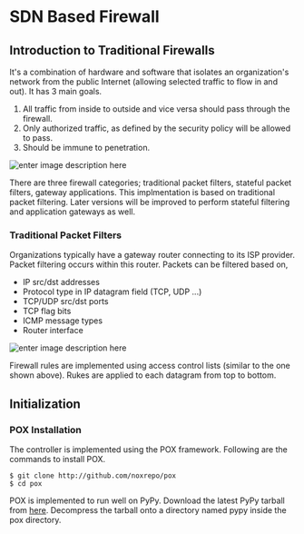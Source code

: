 # SDN Based Firewall
## Introduction to Traditional Firewalls
It's a combination of hardware and software that isolates an organization's network from the public Internet (allowing selected traffic to flow in and out). It has 3 main goals.

 1. All traffic from inside to outside and vice versa should pass through the firewall.
 2. Only authorized traffic, as defined by the security policy will be allowed to pass.
 3. Should be immune to penetration.

![enter image description here](https://i.pinimg.com/originals/00/39/c8/0039c8d193ab4109250d4211bf7b266a.jpg)

There are three firewall categories; traditional packet filters, stateful packet filters, gateway applications. This implmentation is based on traditional packet filtering. Later versions will be improved to perform stateful filtering and application gateways as well.

### Traditional Packet Filters
Organizations typically have a gateway router connecting to its ISP provider. Packet filtering occurs within this router. Packets can be filtered based on,

 - IP src/dst addresses
 - Protocol type in IP datagram field (TCP, UDP ...)
 - TCP/UDP src/dst ports
 - TCP flag bits
 - ICMP message types
 - Router interface

![enter image description here](https://www.researchgate.net/profile/Vic-Grout/publication/255564632/figure/fig1/AS:669574659833862@1536650447503/An-Access-Control-List-ACL.png)

Firewall rules are implemented using access control lists (similar to the one shown above). Rukes are applied to each datagram from top to bottom.

## Initialization

### POX Installation

The controller is implemented using the POX framework. Following are the commands to install POX.

```
$ git clone http://github.com/noxrepo/pox
$ cd pox
```

POX is implemented to run well on PyPy. Download the latest PyPy tarball from [here](https://www.pypy.org/download.html). Decompress the tarball onto a directory named pypy inside the pox directory.
